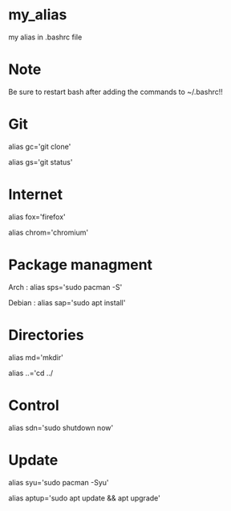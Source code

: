 # my_alias
my alias in .bashrc file

# Note 
Be sure to restart bash after adding the commands to  ~/.bashrc!!

# Git 
 alias gc='git clone'
 
 alias gs='git status'

# Internet 
 alias fox='firefox'
 
 alias chrom='chromium'
# Package managment
 Arch : alias sps='sudo pacman -S'
 
 Debian : alias sap='sudo apt install'
 
 # Directories 
 alias md='mkdir'
 
 alias ..='cd ../

# Control 
alias sdn='sudo shutdown now'

# Update 
alias syu='sudo pacman -Syu'

alias aptup='sudo apt update && apt upgrade'
